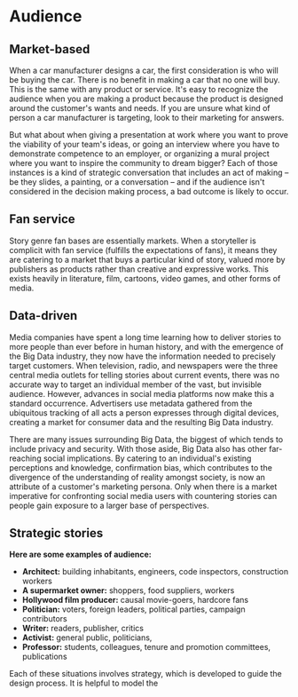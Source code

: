 # Audience

## Market-based

When a car manufacturer designs a car, the first consideration is who will be buying the car. There is no benefit in making a car that no one will buy. This is the same with any product or service. It's easy to recognize the audience when you are making a product because the product is designed around the customer's wants and needs. If you are unsure what kind of person a car manufacturer is targeting, look to their marketing for answers.

But what about when giving a presentation at work where you want to prove the viability of your team's ideas, or going an interview where you have to demonstrate competence to an employer, or organizing a mural project where you want to inspire the community to dream bigger? Each of those instances is a kind of strategic conversation that includes an act of making – be they slides, a painting, or a conversation – and if the audience isn't considered in the decision making process, a bad outcome is likely to occur.

## Fan service

Story genre fan bases are essentially markets. When a storyteller is complicit with fan service \(fulfills the expectations of fans\), it means they are catering to a market that buys a particular kind of story, valued more by publishers as products rather than creative and expressive works. This exists heavily in literature, film, cartoons, video games, and other forms of media.

## Data-driven

Media companies have spent a long time learning how to deliver stories to more people than ever before in human history, and with the emergence of the Big Data industry, they now have the information needed to precisely target customers. When television, radio, and newspapers were the three central media outlets for telling stories about current events, there was no accurate way to target an individual member of the vast, but invisible audience. However, advances in social media platforms now make this a standard occurrence. Advertisers use metadata gathered from the ubiquitous tracking of all acts a person expresses through digital devices, creating a market for consumer data and the resulting Big Data industry.

There are many issues surrounding Big Data, the biggest of which tends to include privacy and security. With those aside, Big Data also has other far-reaching social implications. By catering to an individual's existing perceptions and knowledge, confirmation bias, which contributes to the divergence of the understanding of reality amongst society, is now an attribute of a customer's marketing persona. Only when there is a market imperative for confronting social media users with countering stories can people gain exposure to a larger base of perspectives.

## Strategic stories

**Here are some examples of audience:**

* **Architect:** building inhabitants, engineers, code inspectors, construction workers
* **A supermarket owner:** shoppers, food suppliers, workers
* **Hollywood film producer:** causal movie-goers, hardcore fans
* **Politician:** voters, foreign leaders, political parties, campaign contributors
* **Writer:** readers, publisher, critics
* **Activist:** general public, politicians, 
* **Professor:** students, colleagues, tenure and promotion committees, publications

Each of these situations involves strategy, which is developed to guide the design process. It is helpful to model the

